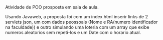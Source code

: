 Atividade de POO prosposta em sala de aula.

Usando Javaweb, a proposta foi com um index.html inserir links de 2 servlets json, um com dados peossoais (Nome e RA(numero identificador na faculdade))
e outro simulando uma loteria com um array que exibe numeros aleatorios sem repeti-los e um Date com o horario atual.
